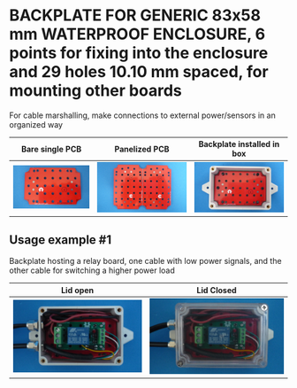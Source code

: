 
# BACKPLATE FOR GENERIC 83x58 mm WATERPROOF ENCLOSURE, 6 points for fixing into the enclosure and 29 holes 10.10 mm spaced, for mounting other boards

For cable marshalling, make connections to external power/sensors in an organized way

Bare single PCB                              |Panelized PCB                              |Backplate installed in box                        |
---------------------------------------------|-------------------------------------------|--------------------------------------------------|
![](/a-backplates/a00/assets/img/barepcb.jpg)|![](/a-backplates/a00/assets/img/panel.jpg)|![](/a-backplates/a00/assets/img/installedinbox.jpg)|


## Usage example #1

Backplate hosting a relay board, one cable with low power signals, and the other cable for switching a higher power load



Lid open                                     |Lid Closed                                     |
---------------------------------------------|-----------------------------------------------|
![](/a-backplates/a00/assets/img/lidopen.jpg)|![](/a-backplates/a00/assets/img/lidclosed.jpg)|

